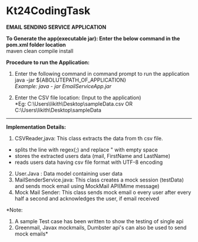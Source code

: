 # Kt24CodingTask   

**EMAIL SENDING SERVICE APPLICATION**   

**To Generate the app(executable jar): Enter the below command in the pom.xml folder location**     
maven clean compile install

**Procedure to run the Application:**      
1. Enter the following command in command prompt to run the application    
java -jar ${ABOLUTEPATH_OF_APPLICATION}    
*Example: java - jar EmailServiceApp.jar*     

2. Enter the CSV file location: (Input to the application)    
*Eg: C:\Users\likith\Desktop\sampleData.csv OR    
    C:\Users\likith\Desktop\sampleData      

-------------------------------------------------------------------     
**Implementation Details:**    
1. CSVReader,java: This class extracts the data from th csv file.    
  - splits the line with regex(;) and replace " with empty space    
  - stores the extracted users data (mail, FirstName and LastName)   
  - reads users data having csv file format with UTF-8 encoding    
2. User.Java : Data model containing user data    
3. MailSenderService.java:  This class creates a mock session (testData) and sends mock email using MockMail API(Mime message)    
4. Mock Mail Sender: This class sends mock email o every user after every half a second and acknowledges the user, if email received   

*Note: 
1. A sample Test case has been written to show the testing of single api   
2. Greenmail, Javax mockmails, Dumbster api's can also be used to send mock emails*   
